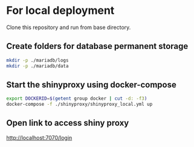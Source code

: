 # For local deployment

Clone this repository and run from base directory.

## Create folders for database permanent storage

``` bash
mkdir -p ./mariadb/logs
mkdir -p ./mariadb/data
```

## Start the shinyproxy using docker-compose

``` bash
export DOCKERID=$(getent group docker | cut -d: -f3)
docker-compose -f ./shinyproxy/shinyproxy_local.yml up
```

## Open link to access shiny proxy

[http://localhost:7070/login](http://localhost:7070/login)
